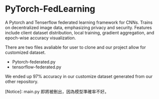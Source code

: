 # PyTorch-FedLearning
A Pytorch and Tenserflow federated learning framework for CNNs. Trains on decentralized image data, emphasizing privacy and security. Features include client dataset distribution, local training, gradient aggregation, and epoch-wise accuracy visualization.

There are two files avaliable for user to clone and our project allow for customized dataset.
- Pytorch-federated.py
- tensorflow-federated.py

We ended up 97% accuracy in our customize dataset generated from our other repository.

[Notice]: main.py 即將被刪出，因為模型準確率不好。
